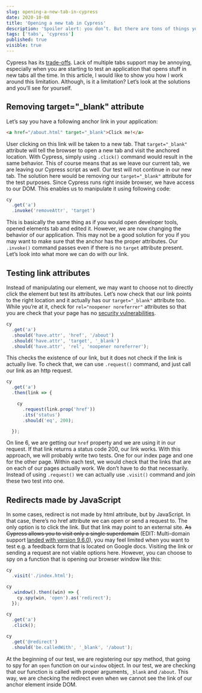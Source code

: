 ```yaml
---
slug: opening-a-new-tab-in-cypress
date: 2020-10-08
title: 'Opening a new tab in Cypress'
description: 'Spoiler alert: you don’t. But there are tons of things you can do to test your link redirects properly.'
tags: ['tabs', 'cypress']
published: true
visible: true
---
```

Cypress has its [trade-offs](https://docs.cypress.io/guides/references/trade-offs.html#Multiple-tabs). Lack of multiple tabs support may be annoying, especially when you are starting to test an application that opens stuff in new tabs all the time. In this article, I would like to show you how I work around this limitation. Although, is it a limitation? Let’s look at the solutions and you’ll see for yourself.

## Removing target="_blank" attribute
Let’s say you have a following anchor link in your application:
```html
<a href="/about.html" target="_blank">Click me!</a>
```
User clicking on this link will be taken to a new tab. That `target="_blank"` attribute will tell the browser to open a new tab and visit the anchored location. With Cypress, simply using `.click()` command would result in the same behavior. This of course means that as we leave our current tab, we are leaving our Cypress script as well. Our test will not continue in our new tab. The solution here would be removing our `target="_blank"` attribute for the test purposes. Since Cypress runs right inside browser, we have access to our DOM. This enables us to manipulate it using following code:
```js
cy
  .get('a')
  .invoke('removeAttr', 'target')
```
This is basically the same thing as if you would open developer tools, opened elements tab and edited it. However, we are now changing the behavior of our application. This may not be a good solution for you if you may want to make sure that the anchor has the proper attributes. Our `.invoke()` command passes even if there is no `target` attribute present. Let’s look into what more we can do with our link.

## Testing link attributes
Instead of manipulating our element, we may want to choose not to directly click the element but test its attributes. Let’s now check that our link points to the right location and it actually has our `target="_blank"` attribute too. While you’re at it, check for `rel="noopener noreferrer"` attributes so that you are check that your page has no [security vulnerabilities](https://blog.bolajiayodeji.com/the-security-vulnerabilities-of-the-target_blank-attribute).
```js
cy
  .get('a')
  .should('have.attr', 'href', '/about')
  .should('have.attr', 'target', '_blank')
  .should('have.attr', 'rel', 'noopener noreferrer');
```
This checks the existence of our link, but it does not check if the link is actually live. To check that, we can use `.request()` command, and just call our link as an http request.
```js {6}
cy
  .get('a')
  .then(link => {

    cy
      .request(link.prop('href'))
      .its('status')
      .should('eq', 200);

  });
```
On line 6, we are getting our `href` property and we are using it in our request. If that link returns a status code 200, our link works. With this approach, we will probably write two tests. One for our index page and one for the other page. Within each test, we would check that the links that are on each of our pages actually work. We don’t have to do that necessarily. Instead of using `.request()` we can actually use `.visit()` command and join these two test into one.

## Redirects made by JavaScript
In some cases, redirect is not made by html attribute, but by JavaScript. In that case, there’s no href attribute we can open or send a request to. The only option is to click the link. But that link may point to an external site. ~~As Cypress allows you to visit only a single superdomain~~ (EDIT: Multi-domain support [landed with version 9.6.0](https://docs.cypress.io/guides/references/changelog#9-6-0)), you may feel limited when you want to test e.g. a feedback form that is located on Google docs. Visiting the link or sending a request are not viable options here. However, you can choose to spy on a function that is opening our browser window like this:
```js
cy
  .visit('./index.html');

cy
  .window().then((win) => {
    cy.spy(win, 'open').as('redirect');
  });

cy
  .get('a')
  .click();

cy
  .get('@redirect')
  .should('be.calledWith', '_blank', '/about');
```
At the beginning of our test, we are registering our spy method, that going to spy for an `open` function on our `window` object. In our test, we are checking that our function is called with proper arguments, `_blank` and `/about`. This way, we are checking the redirect even when we cannot see the link of our anchor element inside DOM.
